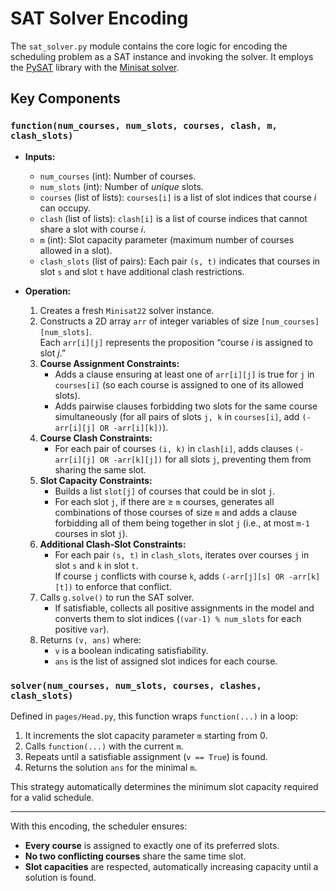 # SAT Solver Encoding

The `sat_solver.py` module contains the core logic for encoding the scheduling problem as a SAT instance and invoking the solver. It employs the [PySAT](https://pysathq.github.io/) library with the [Minisat solver](http://minisat.se/MiniSat.html). 

## Key Components

### `function(num_courses, num_slots, courses, clash, m, clash_slots)`

- **Inputs:**
  - `num_courses` (int): Number of courses.
  - `num_slots` (int): Number of *unique* slots.
  - `courses` (list of lists): `courses[i]` is a list of slot indices that course *i* can occupy.
  - `clash` (list of lists): `clash[i]` is a list of course indices that cannot share a slot with course *i*.
  - `m` (int): Slot capacity parameter (maximum number of courses allowed in a slot).
  - `clash_slots` (list of pairs): Each pair `(s, t)` indicates that courses in slot `s` and slot `t` have additional clash restrictions.

- **Operation:**
  1. Creates a fresh `Minisat22` solver instance.
  2. Constructs a 2D array `arr` of integer variables of size `[num_courses][num_slots]`.  
     Each `arr[i][j]` represents the proposition “course *i* is assigned to slot *j*.”
  3. **Course Assignment Constraints:**
     - Adds a clause ensuring at least one of `arr[i][j]` is true for `j` in `courses[i]` (so each course is assigned to one of its allowed slots).
     - Adds pairwise clauses forbidding two slots for the same course simultaneously (for all pairs of slots `j, k` in `courses[i]`, add `(-arr[i][j] OR -arr[i][k])`).
  4. **Course Clash Constraints:**
     - For each pair of courses `(i, k)` in `clash[i]`, adds clauses `(-arr[i][j] OR -arr[k][j])` for all slots `j`, preventing them from sharing the same slot.
  5. **Slot Capacity Constraints:**
     - Builds a list `slot[j]` of courses that could be in slot `j`.
     - For each slot `j`, if there are ≥ `m` courses, generates all combinations of those courses of size `m` and adds a clause forbidding all of them being together in slot `j` (i.e., at most `m-1` courses in slot `j`).
  6. **Additional Clash-Slot Constraints:**
     - For each pair `(s, t)` in `clash_slots`, iterates over courses `j` in slot `s` and `k` in slot `t`.  
       If course `j` conflicts with course `k`, adds `(-arr[j][s] OR -arr[k][t])` to enforce that conflict.
  7. Calls `g.solve()` to run the SAT solver.
     - If satisfiable, collects all positive assignments in the model and converts them to slot indices (`(var-1) % num_slots` for each positive `var`).
  8. Returns `(v, ans)` where:
     - `v` is a boolean indicating satisfiability.
     - `ans` is the list of assigned slot indices for each course.

### `solver(num_courses, num_slots, courses, clashes, clash_slots)`

Defined in `pages/Head.py`, this function wraps `function(...)` in a loop:

1. It increments the slot capacity parameter `m` starting from 0.
2. Calls `function(...)` with the current `m`.
3. Repeats until a satisfiable assignment (`v == True`) is found.
4. Returns the solution `ans` for the minimal `m`.

This strategy automatically determines the minimum slot capacity required for a valid schedule.

---

With this encoding, the scheduler ensures:

- **Every course** is assigned to exactly one of its preferred slots.  
- **No two conflicting courses** share the same time slot.  
- **Slot capacities** are respected, automatically increasing capacity until a solution is found.  
